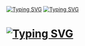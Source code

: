 [![Typing SVG](https://readme-typing-svg.herokuapp.com?size=22&duration=1&color=FF0000&center=skute%C4%8Dn%C3%BD&vCenter=skute%C4%8Dn%C3%BD&multiline=true&height=40&lines=%F0%9F%90%BC+%7C+fifa_+%7C+%F0%9F%90%BC)](https://git.io/typing-svg)
[![Typing SVG](https://readme-typing-svg.herokuapp.com?size=13&duration=4000&color=0EFF00&center=skute%C4%8Dn%C3%BD&vCenter=Nepravdiv%C3%A9&multiline=true&width=666&height=100&lines=Hey!+Hey!+I'm+a+fifa+-+I+mean...+This+is+how+I+introduce+myself+on+the+Internet.+;My+real+name+is+Filip+Fischer+and+I'm+not+a+developer.+However%2C+one+day+I+would+like+;to+be.+I+make+discord+bots+for+a+couple+of+servers.+)](https://git.io/typing-svg) 

# [![Typing SVG](https://readme-typing-svg.herokuapp.com?size=22&color=F7F7F7&center=Nepravdiv%C3%A9&vCenter=skute%C4%8Dn%C3%BD&height=68&lines=About+me)](https://git.io/typing-svg)



